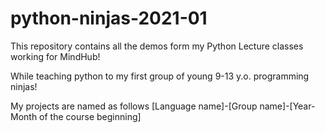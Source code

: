 # python-ninjas-2021-01

This repository contains all the demos form my Python Lecture classes working for MindHub!

While teaching python to my first group of young 9-13 y.o. programming ninjas!

My projects are named as follows [Language name]-[Group name]-[Year-Month of the course beginning]
